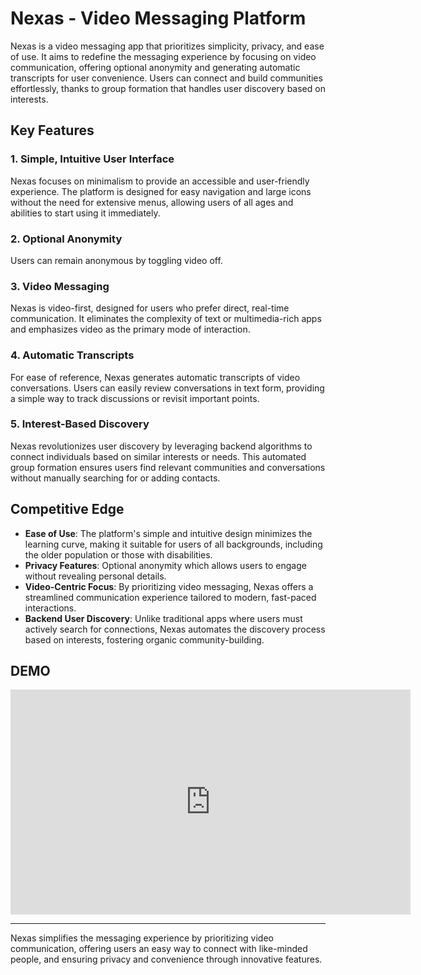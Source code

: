 # Nexas - Video Messaging Platform

Nexas is a video messaging app that prioritizes simplicity, privacy, and ease of use. It aims to redefine the messaging experience by focusing on video communication, offering optional anonymity and generating automatic transcripts for user convenience. Users can connect and build communities effortlessly, thanks to group formation that handles user discovery based on interests.

## Key Features

### 1. Simple, Intuitive User Interface  
Nexas focuses on minimalism to provide an accessible and user-friendly experience. The platform is designed for easy navigation and large icons without the need for extensive menus, allowing users of all ages and abilities to start using it immediately.

### 2. Optional Anonymity  
Users can remain anonymous by toggling video off.

### 3. Video Messaging  
Nexas is video-first, designed for users who prefer direct, real-time communication. It eliminates the complexity of text or multimedia-rich apps and emphasizes video as the primary mode of interaction.

### 4. Automatic Transcripts  
For ease of reference, Nexas generates automatic transcripts of video conversations. Users can easily review conversations in text form, providing a simple way to track discussions or revisit important points.

### 5. Interest-Based Discovery  
Nexas revolutionizes user discovery by leveraging backend algorithms to connect individuals based on similar interests or needs. This automated group formation ensures users find relevant communities and conversations without manually searching for or adding contacts.

## Competitive Edge

- **Ease of Use**: The platform's simple and intuitive design minimizes the learning curve, making it suitable for users of all backgrounds, including the older population or those with disabilities.
- **Privacy Features**: Optional anonymity which allows users to engage without revealing personal details.
- **Video-Centric Focus**: By prioritizing video messaging, Nexas offers a streamlined communication experience tailored to modern, fast-paced interactions.
- **Backend User Discovery**: Unlike traditional apps where users must actively search for connections, Nexas automates the discovery process based on interests, fostering organic community-building.

## DEMO
<iframe width="640" height="360" src="https://www.youtube.com/embed/VIDEO_ID" frameborder="0" allowfullscreen></iframe>

---

Nexas simplifies the messaging experience by prioritizing video communication, offering users an easy way to connect with like-minded people, and ensuring privacy and convenience through innovative features.
